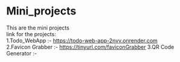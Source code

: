 # Mini_projects

This are the mini projects <br>
link for the projects:<br>
1.Todo_WebApp :- https://todo-web-app-2nvv.onrender.com <br>
2.Favicon Grabber :- https://tinyurl.com/faviconGrabber
3.QR Code Generator :-

